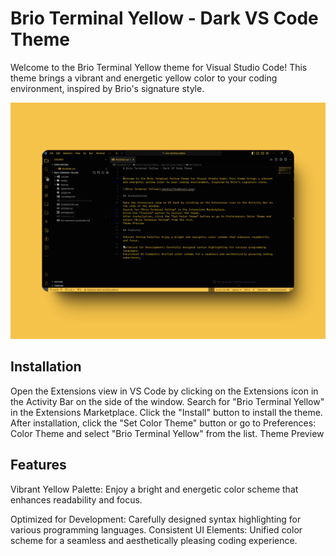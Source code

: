 # Brio Terminal Yellow - Dark VS Code Theme


Welcome to the Brio Terminal Yellow theme for Visual Studio Code! This theme brings a vibrant and energetic yellow color to your coding environment, inspired by Brio's signature style.

![Brio Terminal Yellow](/media/thumbnail.png)

## Installation

Open the Extensions view in VS Code by clicking on the Extensions icon in the Activity Bar on the side of the window.
Search for "Brio Terminal Yellow" in the Extensions Marketplace.
Click the "Install" button to install the theme.
After installation, click the "Set Color Theme" button or go to Preferences: Color Theme and select "Brio Terminal Yellow" from the list.
Theme Preview

## Features

Vibrant Yellow Palette: Enjoy a bright and energetic color scheme that enhances readability and focus.

Optimized for Development: Carefully designed syntax highlighting for various programming languages.
Consistent UI Elements: Unified color scheme for a seamless and aesthetically pleasing coding experience.